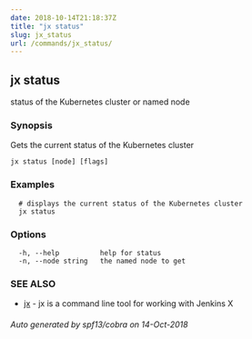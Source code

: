 ```yaml
---
date: 2018-10-14T21:18:37Z
title: "jx status"
slug: jx_status
url: /commands/jx_status/
---
```

## jx status

status of the Kubernetes cluster or named node

### Synopsis

Gets the current status of the Kubernetes cluster

```
jx status [node] [flags]
```

### Examples

```
  # displays the current status of the Kubernetes cluster
  jx status
```

### Options

```
  -h, --help          help for status
  -n, --node string   the named node to get 
```

### SEE ALSO

* [jx](/commands/jx/)	 - jx is a command line tool for working with Jenkins X

###### Auto generated by spf13/cobra on 14-Oct-2018
